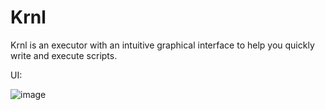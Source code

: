 # Krnl
Krnl is an executor with an intuitive graphical interface to help you quickly write and execute scripts.

UI:

![image](https://user-images.githubusercontent.com/122708389/217989201-30fc2352-a8d8-48b5-919e-fed7424d3208.png)

